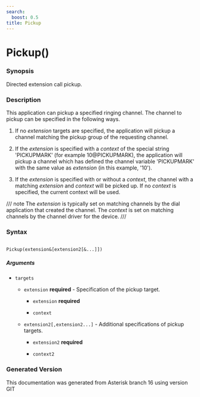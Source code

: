 ```yaml
---
search:
  boost: 0.5
title: Pickup
---
```


# Pickup()

### Synopsis

Directed extension call pickup.

### Description

This application can pickup a specified ringing channel. The channel to pickup can be specified in the following ways.<br>

1) If no _extension_ targets are specified, the application will pickup a channel matching the pickup group of the requesting channel.<br>

2) If the _extension_ is specified with a _context_ of the special string 'PICKUPMARK' (for example 10@PICKUPMARK), the application will pickup a channel which has defined the channel variable 'PICKUPMARK' with the same value as _extension_ (in this example, '10').<br>

3) If the _extension_ is specified with or without a _context_, the channel with a matching _extension_ and _context_ will be picked up. If no _context_ is specified, the current context will be used.<br>


/// note
The _extension_ is typically set on matching channels by the dial application that created the channel. The _context_ is set on matching channels by the channel driver for the device.
///


### Syntax


```

Pickup(extension&[extension2[&...]])
```
##### Arguments


* `targets`

    * `extension` **required** - Specification of the pickup target.<br>

        * `extension` **required**

        * `context`

    * `extension2[,extension2...]` - Additional specifications of pickup targets.<br>

        * `extension2` **required**

        * `context2`


### Generated Version

This documentation was generated from Asterisk branch 16 using version GIT 